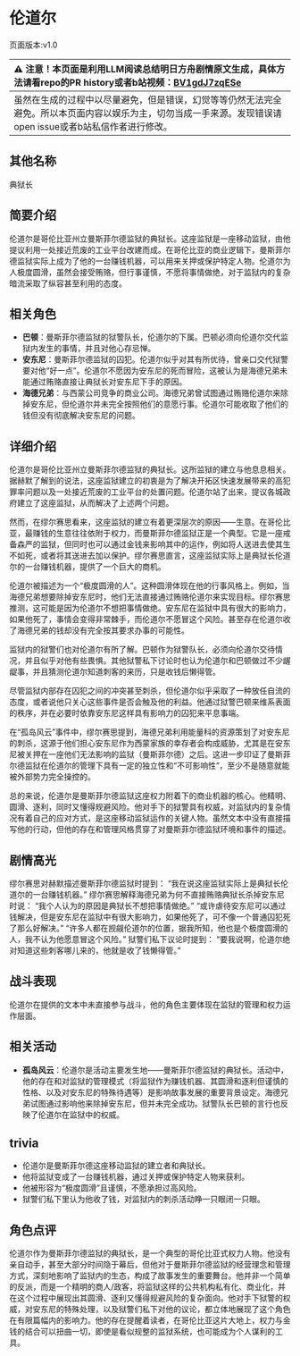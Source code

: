 # 伦道尔
页面版本:v1.0
 

| :warning: 注意！本页面是利用LLM阅读总结明日方舟剧情原文生成，具体方法请看repo的PR history或者b站视频：[BV1gdJ7zqESe](https://www.bilibili.com/video/BV1gdJ7zqESe/)         |
|:----------------------------|
| 虽然在生成的过程中以尽量避免，但是错误，幻觉等等仍然无法完全避免。所以本页面内容以娱乐为主，切勿当成一手来源。发现错误请open issue或者b站私信作者进行修改。|



## 其他名称
典狱长
## 简要介绍
伦道尔是哥伦比亚州立曼斯菲尔德监狱的典狱长。这座监狱是一座移动监狱，由他提议利用一处接近荒废的工业平台改建而成。在哥伦比亚的商业逻辑下，曼斯菲尔德监狱实际上成为了他的一台赚钱机器，可以用来关押或保护特定人物。伦道尔为人极度圆滑，虽然会接受贿赂，但行事谨慎，不愿将事情做绝，对于监狱内的复杂暗流采取了纵容甚至利用的态度。
## 相关角色
-   **巴顿**：曼斯菲尔德监狱的狱警队长，伦道尔的下属。巴顿必须向伦道尔交代监狱内发生的事情，并且对他心存忌惮。
-   **安东尼**：曼斯菲尔德监狱的囚犯。伦道尔似乎对其有所优待，曾亲口交代狱警要对他“好一点”。伦道尔不愿因为安东尼的死而冒险，这被认为是海德兄弟未能通过贿赂直接让典狱长对安东尼下手的原因。
-   **海德兄弟**：与西蒙公司竞争的商业公司。海德兄弟曾试图通过贿赂伦道尔来除掉安东尼，但伦道尔并未完全按照他们的意愿行事。伦道尔可能收取了他们的钱但没有彻底解决安东尼的问题。
## 详细介绍
伦道尔是哥伦比亚州立曼斯菲尔德监狱的典狱长。这所监狱的建立与他息息相关。据赫默了解到的说法，这座监狱建立的初衷是为了解决开拓区快速发展带来的高犯罪率问题以及一处接近荒废的工业平台的处置问题。伦道尔站了出来，提议各城政府建立了这座监狱，从而解决了上述两个问题。

然而，在缪尔赛思看来，这座监狱的建立有着更深层次的原因——生意。在哥伦比亚，最赚钱的生意往往依附于权力，而曼斯菲尔德监狱正是一个典型。它是一座戒备森严的监狱，但同时也可以通过金钱来影响其中的运作，例如将人送进去使其生不如死，或者将其送进去加以保护。缪尔赛思直言，这座监狱实际上是典狱长伦道尔的一台赚钱机器，提供了一个巨大的商机。

伦道尔被描述为一个“极度圆滑的人”。这种圆滑体现在他的行事风格上。例如，当海德兄弟想要除掉安东尼时，他们无法直接通过贿赂伦道尔来实现目标。缪尔赛思推测，这可能是因为伦道尔不想把事情做绝。安东尼在监狱中具有很大的影响力，如果他死了，事情会变得非常棘手，而伦道尔不愿冒这个风险。甚至存在伦道尔收了海德兄弟的钱却没有完全按其要求办事的可能性。

监狱内的狱警们也对伦道尔有所了解。巴顿作为狱警队长，必须向伦道尔交待情况，并且似乎对他有些畏惧。其他狱警私下讨论时也认为伦道尔和巴顿做过不少龌龊事，并且猜测伦道尔知道刺客的来历，只是收钱后懒得管。

尽管监狱内部存在囚犯之间的冲突甚至刺杀，但伦道尔似乎采取了一种放任自流的态度，或者说他只关心这些事件是否会触及他的利益。他通过狱警巴顿来维系表面的秩序，并在必要时依靠安东尼这样具有影响力的囚犯来平息事端。

在“孤岛风云”事件中，缪尔赛思提到，海德兄弟利用能量科的资源策划了对安东尼的刺杀，这源于他们担心安东尼作为西蒙家族的幸存者会构成威胁，尤其是在安东尼被关押在一座他们无法影响的监狱（曼斯菲尔德）之后。这进一步印证了曼斯菲尔德监狱在伦道尔的管理下具有一定的独立性和“不可影响性”，至少不是随意就能被外部势力完全操控的。

总的来说，伦道尔是曼斯菲尔德监狱这座权力附着下的商业机器的核心。他精明、圆滑、逐利，同时又懂得规避风险。他对手下的狱警具有权威，对监狱内的复杂情况有着自己的应对方式，是这座移动监狱运作的关键人物。虽然文本中没有直接描写他的行动，但他的存在和管理风格贯穿了对曼斯菲尔德监狱环境和事件的描述。
## 剧情高光
缪尔赛思对赫默描述曼斯菲尔德监狱时提到：
“我在说这座监狱实际上是典狱长伦道尔的一台赚钱机器。”
缪尔赛思解释海德兄弟为何不直接贿赂典狱长杀掉安东尼时说：
“我个人认为的原因是典狱长不想把事情做绝。”
“或许虐待安东尼可以通过钱解决，但是安东尼在监狱中有很大影响力，如果他死了，可不像一个普通囚犯死了那么好解决。”
“许多人都在觊觎伦道尔的位置，据我所知，他也是个极度圆滑的人，我不认为他愿意冒这个风险。”
狱警们私下议论时提到：
“要我说啊，伦道尔绝对知道这些刺客哪儿来的，他就是收了钱懒得管。”
## 战斗表现
伦道尔在提供的文本中未直接参与战斗，他的角色主要体现在监狱的管理和权力运作层面。
## 相关活动
-   **孤岛风云**：伦道尔是活动主要发生地——曼斯菲尔德监狱的典狱长。活动中，他的存在和对监狱的管理模式（将监狱作为赚钱机器、其圆滑和逐利但谨慎的性格、以及对安东尼的特殊待遇等）是影响故事发展的重要背景设定。海德兄弟试图通过影响他来除掉安东尼，但并未完全成功。狱警队长巴顿的言行也反映了伦道尔在监狱中的权威。
## trivia
- 伦道尔是曼斯菲尔德这座移动监狱的建立者和典狱长。
- 他将监狱变成了一台赚钱机器，通过关押或保护特定人物来获利。
- 他被形容为“极度圆滑”且谨慎，不愿承担过高风险。
- 狱警们私下里认为他收了钱，对监狱内的刺杀活动睁一只眼闭一只眼。
## 角色点评
伦道尔作为曼斯菲尔德监狱的典狱长，是一个典型的哥伦比亚式权力人物。他没有亲自动手，甚至大部分时间隐于幕后，但他对于曼斯菲尔德监狱的经营理念和管理方式，深刻地影响了监狱内的生态，构成了故事发生的重要舞台。他并非一个简单的反派，而是一个精明的商人/政客，将监狱这样的公共机构私有化、商业化，并在这个过程中展现出其圆滑、逐利又懂得规避风险的复杂面向。他对手下狱警的权威，对安东尼的特殊处理，以及狱警们私下对他的议论，都立体地展现了这个角色在有限篇幅内的影响力。他的存在提醒着读者，在哥伦比亚这片大地上，权力与金钱的结合可以扭曲一切，即使是看似规整的监狱系统，也可能成为个人谋利的工具。